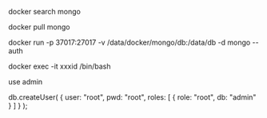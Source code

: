 docker search mongo 

docker  pull mongo 

docker run -p 37017:27017 -v /data/docker/mongo/db:/data/db  -d mongo --auth

docker exec -it  xxxid  /bin/bash 

use admin 


db.createUser( { user: "root", pwd: "root", roles: [ { role: "root", db: "admin" } ] } );
